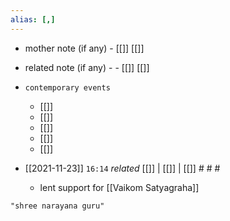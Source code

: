 ```yaml
---
alias: [,]
---
```

- mother note (if any)
		- [[]] [[]]
- related note (if any) -
		- [[]] [[]]
- `contemporary events`
	- [[]]
	- [[]]
	- [[]]
	- [[]]
	- [[]]

- [[2021-11-23]]  `16:14` _related_ [[]] | [[]] | [[]] # # #
	- lent support for [[Vaikom Satyagraha]]

```query
"shree narayana guru"
```